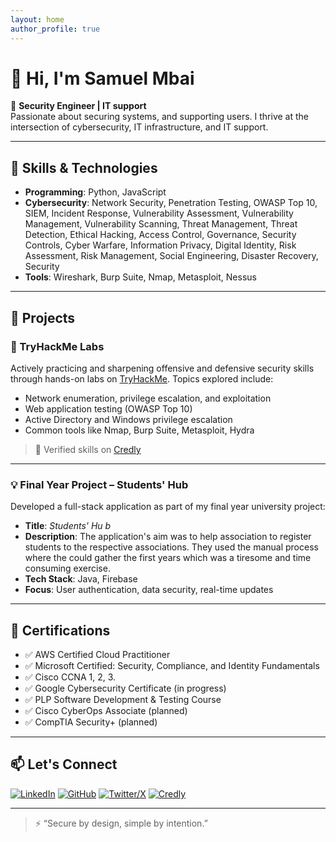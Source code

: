 ```yaml
---
layout: home
author_profile: true
---
```

# 👋 Hi, I'm Samuel Mbai

🚀 **Security Engineer | IT support**  
Passionate about securing systems, and supporting users. I thrive at the intersection of cybersecurity, IT infrastructure, and IT support.

---

## 🔧 Skills & Technologies

- **Programming**: Python, JavaScript
- **Cybersecurity**: Network Security, Penetration Testing, OWASP Top 10, SIEM, Incident Response, Vulnerability Assessment, Vulnerability Management, Vulnerability Scanning, Threat Management, Threat Detection, Ethical Hacking, Access Control, Governance, Security Controls, Cyber Warfare, Information Privacy, Digital Identity, Risk Assessment, Risk Management, Social Engineering, Disaster Recovery, Security
- **Tools**: Wireshark, Burp Suite, Nmap, Metasploit, Nessus

---

## 💼 Projects

### 🧠 TryHackMe Labs
Actively practicing and sharpening offensive and defensive security skills through hands-on labs on [TryHackMe](https://tryhackme.com/). Topics explored include:
- Network enumeration, privilege escalation, and exploitation
- Web application testing (OWASP Top 10)
- Active Directory and Windows privilege escalation
- Common tools like Nmap, Burp Suite, Metasploit, Hydra

> 🏅 Verified skills on [Credly](https://www.credly.com/users/samuel_mbai)

---

### 💡 Final Year Project – Students' Hub
Developed a full-stack application as part of my final year university project:
- **Title**: *Students' Hu b*
- **Description**: The application's aim was to help association to register students to the respective associations. They used the manual process where the could gather the first years which was a tiresome and time consuming exercise.
- **Tech Stack**: Java, Firebase
- **Focus**: User authentication, data security, real-time updates

---

## 📜 Certifications
- ✅ AWS Certified Cloud Practitioner
- ✅ Microsoft Certified: Security, Compliance, and Identity Fundamentals
- ✅ Cisco CCNA 1, 2, 3.
- ✅ Google Cybersecurity Certificate (in progress)
- ✅ PLP Software Development & Testing Course
- ✅ Cisco CyberOps Associate (planned)
- ✅ CompTIA Security+ (planned)

---

## 📫 Let's Connect

[![LinkedIn](https://img.shields.io/badge/LinkedIn-0A66C2?logo=linkedin&logoColor=white)](https://www.linkedin.com/in/samuel-mbai/)
[![GitHub](https://img.shields.io/badge/GitHub-181717?logo=github&logoColor=white)](https://github.com/samuel-kimwele-mbai)
[![Twitter/X](https://img.shields.io/badge/Twitter-1DA1F2?logo=twitter&logoColor=white)](https://x.com/Sammbai3?t=PEtPuQf1fjt6K3hMqTuMCw&s=09)
[![Credly](https://img.shields.io/badge/Credly-Verified%20Skills-000000?logo=credly&logoColor=white)](https://www.credly.com/users/samuel_mbai)

---

> ⚡ “Secure by design, simple by intention.”

